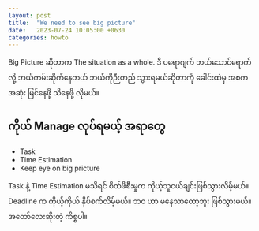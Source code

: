 ```yaml
---
layout: post
title:  "We need to see big picture"
date:   2023-07-24 10:05:00 +0630
categories: howto
---
```

Big Picture ဆိုတာက The situation as a whole.
ဒီ ပရောဂျက် ဘယ်သောင်ရောက်လို့ ဘယ်ကမ်းဆိုက်နေတယ်
ဘယ်ကိုဉီးတည် သွားရမယ်ဆိုတာကို ခေါင်းထဲမှ အစကအဆုံး မြင်နေဖို့ သိနေဖို့ လိုမယ်။

## ကိုယ် Manage လုပ်ရမယ့် အရာတွေ

- Task
- Time Estimation
- Keep eye on big pricture

Task နဲ့ Time Estimation မသိရင် စိတ်ဖိစီးမှုက ကိုယ့်သူငယ်ချင်းဖြစ်သွားလိမ့်မယ်။
Deadline က ကိုယ့်ကိုယ် နှိပ်စက်လိမ့်မယ်။
ဘဝ ဟာ မနေသာတော့ဘူး ဖြစ်သွားမယ်။
အတော်လေးဆိုးတဲ့ ကိစ္စပါ။
